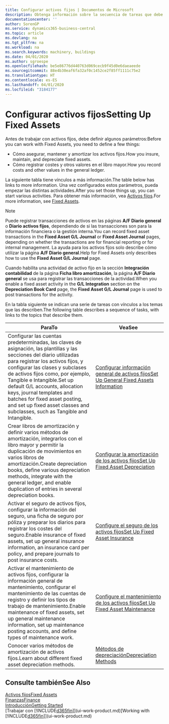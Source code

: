 ```yaml
---
title: Configurar activos fijos | Documentos de Microsoft
description: Obtenga información sobre la secuencia de tareas que debe realizar para configurar activos fijos, como maquinaria o edificios.
documentationcenter: ''
author: SorenGP
ms.service: dynamics365-business-central
ms.topic: article
ms.devlang: na
ms.tgt_pltfrm: na
ms.workload: na
ms.search.keywords: machinery, buildings
ms.date: 04/01/2020
ms.author: sgroespe
ms.openlocfilehash: be5e86776d440763d069cecb9f45d0e6daeaeede
ms.sourcegitcommit: 88e4b30eaf6fa32af0c1452ce2f85ff1111c75e2
ms.translationtype: HT
ms.contentlocale: es-ES
ms.lasthandoff: 04/01/2020
ms.locfileid: "3184177"
---
```

# <a name="setting-up-fixed-assets"></a><span data-ttu-id="9576d-103">Configurar activos fijos</span><span class="sxs-lookup"><span data-stu-id="9576d-103">Setting Up Fixed Assets</span></span>
<span data-ttu-id="9576d-104">Antes de trabajar con activos fijos, debe definir algunos parámetros:</span><span class="sxs-lookup"><span data-stu-id="9576d-104">Before you can work with Fixed Assets, you need to define a few things:</span></span>  

* <span data-ttu-id="9576d-105">Cómo asegurar, mantener y amortizar los activos fijos.</span><span class="sxs-lookup"><span data-stu-id="9576d-105">How you insure, maintain, and depreciate fixed assets.</span></span>  
* <span data-ttu-id="9576d-106">Cómo registrar costes y otros valores en el libro mayor.</span><span class="sxs-lookup"><span data-stu-id="9576d-106">How you record costs and other values in the general ledger.</span></span>  

<span data-ttu-id="9576d-107">La siguiente tabla tiene vínculos a más información.</span><span class="sxs-lookup"><span data-stu-id="9576d-107">The table below has links to more information.</span></span> <span data-ttu-id="9576d-108">Una vez configurados estos parámetros, pueda empezar las distintas actividades.</span><span class="sxs-lookup"><span data-stu-id="9576d-108">After you set those things up, you can start various activities.</span></span> <span data-ttu-id="9576d-109">Para obtener más información, vea [Activos fijos](fa-manage.md).</span><span class="sxs-lookup"><span data-stu-id="9576d-109">For more information, see [Fixed Assets](fa-manage.md).</span></span>  

> [!NOTE]  
>   <span data-ttu-id="9576d-110">Puede registrar transacciones de activos en las páginas **A/F Diario general** o **Diario activos fijos**, dependiendo de si las transacciones son para la información financiera o la gestión interna.</span><span class="sxs-lookup"><span data-stu-id="9576d-110">You can record fixed asset transactions in the **Fixed Asset G/L Journal** or **Fixed Asset Journal** pages, depending on whether the transactions are for financial reporting or for internal management.</span></span> <span data-ttu-id="9576d-111">La ayuda para los activos fijos solo describe cómo utilizar la página **A/F Diario general**.</span><span class="sxs-lookup"><span data-stu-id="9576d-111">Help for Fixed Assets only describes how to use the **Fixed Asset G/L Journal** page.</span></span>  

<span data-ttu-id="9576d-112">Cuando habilita una actividad de activo fijo en la sección **Integración contabilidad** de la página **Ficha libro amortización**, la página **A/F Diario general** se usa para registrar las transacciones de la actividad.</span><span class="sxs-lookup"><span data-stu-id="9576d-112">When you enable a fixed asset activity in the **G/L Integration** section on the **Depreciation Book Card** page, the **Fixed Asset G/L Journal** page is used to post transactions for the activity.</span></span>

<span data-ttu-id="9576d-113">En la tabla siguiente se indican una serie de tareas con vínculos a los temas que las describen.</span><span class="sxs-lookup"><span data-stu-id="9576d-113">The following table describes a sequence of tasks, with links to the topics that describe them.</span></span>  

| <span data-ttu-id="9576d-114">Para</span><span class="sxs-lookup"><span data-stu-id="9576d-114">To</span></span> | <span data-ttu-id="9576d-115">Vea</span><span class="sxs-lookup"><span data-stu-id="9576d-115">See</span></span> |
| --- | --- |
| <span data-ttu-id="9576d-116">Configurar las cuentas predeterminadas, las claves de asignación, las plantillas y las secciones del diario utilizadas para registrar los activos fijos, y configurar las clases y subclases de activos fijos como, por ejemplo, Tangible e Intangible.</span><span class="sxs-lookup"><span data-stu-id="9576d-116">Set up default G/L accounts, allocation keys, journal templates and batches for fixed asset posting, and set up fixed asset classes and subclasses, such as Tangible and Intangible.</span></span> |[<span data-ttu-id="9576d-117">Configurar información general de activos fijos</span><span class="sxs-lookup"><span data-stu-id="9576d-117">Set Up General Fixed Assets Information</span></span>](fa-how-setup-general.md) |
| <span data-ttu-id="9576d-118">Crear libros de amortización y definir varios métodos de amortización, integrarlos con el libro mayor y permitir la duplicación de movimientos en varios libros de amortización.</span><span class="sxs-lookup"><span data-stu-id="9576d-118">Create depreciation books, define various depreciation methods, integrate with the general ledger, and enable duplication of entries in several depreciation books.</span></span> |[<span data-ttu-id="9576d-119">Configurar la amortización de los activos fijos</span><span class="sxs-lookup"><span data-stu-id="9576d-119">Set Up Fixed Asset Depreciation</span></span>](fa-how-setup-depreciation.md) |
| <span data-ttu-id="9576d-120">Activar el seguro de activos fijos, configurar la información del seguro, una ficha de seguro por póliza y preparar los diarios para registrar los costes del seguro.</span><span class="sxs-lookup"><span data-stu-id="9576d-120">Enable insurance of fixed assets, set up general insurance information, an insurance card per policy, and prepare journals to post insurance costs.</span></span> |[<span data-ttu-id="9576d-121">Configure el seguro de los activos fijos</span><span class="sxs-lookup"><span data-stu-id="9576d-121">Set Up Fixed Asset Insurance</span></span>](fa-how-setup-insurance.md) |
| <span data-ttu-id="9576d-122">Activar el mantenimiento de activos fijos, configurar la información general de mantenimiento, configurar el mantenimiento de las cuentas de registro y definir los tipos de trabajo de mantenimiento.</span><span class="sxs-lookup"><span data-stu-id="9576d-122">Enable maintenance of fixed assets, set up general maintenance information, set up maintenance posting accounts, and define types of maintenance work.</span></span> |[<span data-ttu-id="9576d-123">Configure el mantenimiento de los activos fijos</span><span class="sxs-lookup"><span data-stu-id="9576d-123">Set Up Fixed Asset Maintenance</span></span>](fa-how-setup-maintenance.md) |
| <span data-ttu-id="9576d-124">Conocer varios métodos de amortización de activos fijos.</span><span class="sxs-lookup"><span data-stu-id="9576d-124">Learn about different fixed asset depreciation methods.</span></span> |[<span data-ttu-id="9576d-125">Métodos de depreciación</span><span class="sxs-lookup"><span data-stu-id="9576d-125">Depreciation Methods</span></span>](fa-depreciation-methods.md) |

## <a name="see-also"></a><span data-ttu-id="9576d-126">Consulte también</span><span class="sxs-lookup"><span data-stu-id="9576d-126">See Also</span></span>
[<span data-ttu-id="9576d-127">Activos fijos</span><span class="sxs-lookup"><span data-stu-id="9576d-127">Fixed Assets</span></span>](fa-manage.md)  
[<span data-ttu-id="9576d-128">Finanzas</span><span class="sxs-lookup"><span data-stu-id="9576d-128">Finance</span></span>](finance.md)  
[<span data-ttu-id="9576d-129">Introducción</span><span class="sxs-lookup"><span data-stu-id="9576d-129">Getting Started</span></span>](product-get-started.md)  
<span data-ttu-id="9576d-130">[Trabajar con [!INCLUDE[d365fin](includes/d365fin_md.md)]](ui-work-product.md)</span><span class="sxs-lookup"><span data-stu-id="9576d-130">[Working with [!INCLUDE[d365fin](includes/d365fin_md.md)]](ui-work-product.md)</span></span>
